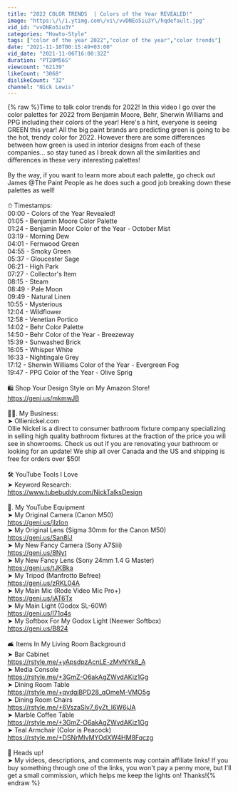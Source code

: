 ```yaml
---
title: "2022 COLOR TRENDS  | Colors of the Year REVEALED!"
image: "https:\/\/i.ytimg.com\/vi\/vvDNEo5iu3Y\/hqdefault.jpg"
vid_id: "vvDNEo5iu3Y"
categories: "Howto-Style"
tags: ["color of the year 2022","color of the year","color trends"]
date: "2021-11-10T00:15:49+03:00"
vid_date: "2021-11-06T16:00:32Z"
duration: "PT20M56S"
viewcount: "62139"
likeCount: "3068"
dislikeCount: "32"
channel: "Nick Lewis"
---
```

{% raw %}Time to talk color trends for 2022!  In this video I go over the color palettes for 2022 from Benjamin Moore, Behr, Sherwin Williams and PPG including their colors of the year!  Here's a hint, everyone is seeing GREEN this year!  All the big paint brands are predicting green is going to be the hot, trendy color for 2022.  However there are some differences between how green is used in interior designs from each of these companies... so stay tuned as I break down all the similarities and differences in these very interesting palettes!<br /><br />By the way, if you want to learn more about each palette, go check out James @The Paint People as he does such a good job breaking down these palettes as well!<br /><br />⏱   Timestamps:<br />00:00 - Colors of the Year Revealed!<br />01:05 - Benjamin Moore Color Palette<br />01:24 - Benjamin Moor Color of the Year - October Mist<br />03:19 - Morning Dew<br />04:01 - Fernwood Green<br />04:55 - Smoky Green<br />05:37 - Gloucester Sage<br />06:21 - High Park<br />07:27 - Collector's Item<br />08:15 - Steam<br />08:49 - Pale Moon<br />09:49 - Natural Linen<br />10:55 - Mysterious<br />12:04 - Wildflower<br />12:58 - Venetian Portico<br />14:02 - Behr Color Palette<br />14:50 - Behr Color of the Year - Breezeway<br />15:39 - Sunwashed Brick<br />16:05 - Whisper White<br />16:33 - Nightingale Grey<br />17:12 - Sherwin Williams Color of the Year - Evergreen Fog<br />19:47 - PPG Color of the Year - Olive Sprig<br /><br />🛍  Shop Your Design Style on My Amazon Store!<br /><a rel="nofollow" target="blank" href="https://geni.us/mkmwJB">https://geni.us/mkmwJB</a><br /><br />👨‍💻.  My Business:<br />➤ Ollienickel.com<br />Ollie Nickel is a direct to consumer bathroom fixture company specializing in selling high quality bathroom fixtures at the fraction of the price you will see in showrooms.  Check us out if you are renovating your bathroom or looking for an update!  We ship all over Canada and the US and shipping is free for orders over $50!<br /><br />🛠 YouTube Tools I Love<br />➤ Keyword Research: <br /><a rel="nofollow" target="blank" href="https://www.tubebuddy.com/NickTalksDesign">https://www.tubebuddy.com/NickTalksDesign</a><br /><br />📸.  My YouTube Equipment<br />➤ My Original Camera (Canon M50)<br /><a rel="nofollow" target="blank" href="https://geni.us/jIzIon">https://geni.us/jIzIon</a><br />➤ My Original Lens (Sigma 30mm for the Canon M50)<br /><a rel="nofollow" target="blank" href="https://geni.us/San8lJ">https://geni.us/San8lJ</a><br />➤ My New Fancy Camera (Sony A7Siii)<br /><a rel="nofollow" target="blank" href="https://geni.us/8Nyt">https://geni.us/8Nyt</a><br />➤ My New Fancy Lens (Sony 24mm 1.4 G Master)<br /><a rel="nofollow" target="blank" href="https://geni.us/tJKBka">https://geni.us/tJKBka</a><br />➤ My Tripod (Manfrotto Befree)<br /><a rel="nofollow" target="blank" href="https://geni.us/zRKL04A">https://geni.us/zRKL04A</a><br />➤ My Main Mic (Rode Video Mic Pro+)<br /><a rel="nofollow" target="blank" href="https://geni.us/jAT6Tx">https://geni.us/jAT6Tx</a><br />➤ My Main Light (Godox SL-60W)<br /><a rel="nofollow" target="blank" href="https://geni.us/l71q4s">https://geni.us/l71q4s</a><br />➤ My Softbox For My Godox Light (Neewer Softbox)<br /><a rel="nofollow" target="blank" href="https://geni.us/B824">https://geni.us/B824</a><br /><br />🛋 Items In My Living Room Background<br />➤ Bar Cabinet<br /><a rel="nofollow" target="blank" href="https://rstyle.me/+yApsdpzAcnLE-zMvNYk8_A">https://rstyle.me/+yApsdpzAcnLE-zMvNYk8_A</a><br />➤ Media Console<br /><a rel="nofollow" target="blank" href="https://rstyle.me/+3GmZ-O6akAgZWvdAKiz1Gg">https://rstyle.me/+3GmZ-O6akAgZWvdAKiz1Gg</a><br />➤ Dining Room Table<br /><a rel="nofollow" target="blank" href="https://rstyle.me/+qvdgjBPD28_qOmeM-VMO5g">https://rstyle.me/+qvdgjBPD28_qOmeM-VMO5g</a><br />➤ Dining Room Chairs<br /><a rel="nofollow" target="blank" href="https://rstyle.me/+6VszaSlv7_6yZt_l6W6jJA">https://rstyle.me/+6VszaSlv7_6yZt_l6W6jJA</a><br />➤ Marble Coffee Table<br /><a rel="nofollow" target="blank" href="https://rstyle.me/+3GmZ-O6akAgZWvdAKiz1Gg">https://rstyle.me/+3GmZ-O6akAgZWvdAKiz1Gg</a><br />➤ Teal Armchair (Color is Peacock)<br /><a rel="nofollow" target="blank" href="https://rstyle.me/+DSNrMlvMYOdXW4HM8Fqczg">https://rstyle.me/+DSNrMlvMYOdXW4HM8Fqczg</a><br /><br />👋    Heads up!  <br />➤ My videos, descriptions, and comments may contain affiliate links!  If you buy something through one of the links, you won't pay a penny more, but I'll get a small commission, which helps me keep the lights on!  Thanks!{% endraw %}
